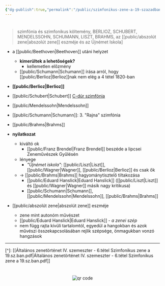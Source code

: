 ```yaml
---
{"dg-publish":true,"permalink":"/public/szimfonikus-zene-a-19-szazadban/"}
---
```


#

> szimfónia és szimfonikus költemény, BERLIOZ, SCHUBERT, MENDELSSOHN, SCHUMANN, LISZT, BRAHMS, az [[public/abszolút zene\|abszolút zene]] eszméje és az Újnémet Iskola]

- a [[public/Beethoven\|Beethoven]] utáni helyzet
	- **kimerültek a lehetőségek?**
		- kellemetlen előzmény
	- [[public/Schumann\|Schumann]] írása arról, hogy [[public/Berlioz\|Berlioz]]nak nem elég a 4 tétel 1820-ban
- **[[public/Berlioz\|Berlioz]]**
- [[public/Schubert\|Schubert]] [C-dúr szimfónia](Schubert.md)
- [[public/Mendelssohn\|Mendelssohn]]
- [[public/Schumann\|Schumann]]: 3. "Rajna" szimfónia
- [[public/Brahms\|Brahms]]

- **nyilatkozat**
	- kiváltó ok
		- [[public/Franz Brendel\|Franz Brendel]] beszéde a lipcsei Zeneművészek Gyűlésén
	- lényege
		- *"Újnémet iskola"*: [[public/Liszt\|Liszt]], [[public/Wagner\|Wagner]], [[public/Berlioz\|Berlioz]] és csak ők
	- -> [[public/Brahms\|Brahms]] hagyománytisztelő tiltakozása
		- [[public/Eduard Hanslick\|Eduard Hanslick]] ([[public/Liszt\|Liszt]] és [[public/Wagner\|Wagner]] másik nagy kritikusa)
		- [[public/Schumann\|Schumann]], [[public/Mendelssohn\|Mendelssohn]], [[public/Brahms\|Brahms]]
- [[public/abszolút zene\|abszolút zene]] eszméje
	- zene mint autonóm művészet
	- [[public/Eduard Hanslick\|Eduard Hanslick]] - *a zenei szép*
	- nem függ rajta kívüli tartalomtól, egyedül a hangokban és azok művészi összekapcsolásában rejlik szépsége, önmagukban vonzó hangzások

---
[^]: [[Általános zenetörténet IV. szemeszter - 6.tétel Szimfonikus zene a 19.sz.ban.pdf\|Általános zenetörténet IV. szemeszter - 6.tétel Szimfonikus zene a 19.sz.ban.pdf]]



#
<p style="text-align: center;"><img src="https://chart.googleapis.com/chart?cht=qr&chl=https://notes.andrasdenes.com/szimfonikus-zene-a-19-szazadban&chs=180x180&choe=UTF-8&chld=L|2" alt="qr code"></p>

